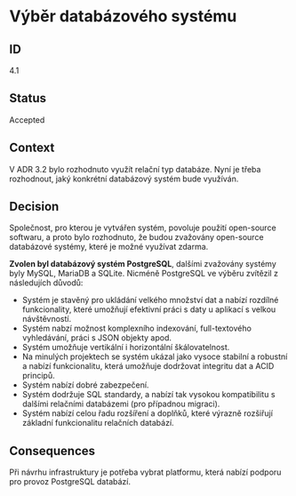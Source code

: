 # Výběr databázového systému

## ID

4.1

## Status 

Accepted

## Context 

V ADR 3.2 bylo rozhodnuto využít relační typ databáze. Nyní je třeba rozhodnout, jaký konkrétní databázový systém bude využíván. 

## Decision 

Společnost, pro kterou je vytvářen systém, povoluje použití open-source softwaru, a proto bylo rozhodnuto, že budou zvažovány open-source databázové systémy, které je možné využívat zdarma.

**Zvolen byl databázový systém PostgreSQL**, dalšími zvažovány systémy byly MySQL, MariaDB a SQLite. Nicméně PostgreSQL ve výběru zvítězil z následujích důvodů:

- Systém je stavěný pro ukládání velkého množství dat a nabízí rozdílné funkcionality, které umožňují efektivní práci s daty u aplikací s velkou návštěvností.
- Systém nabzí možnost komplexního indexování, full-textového vyhledávání, práci s JSON objekty apod.
- Systém umožňuje vertikální i horizontální škálovatelnost.
- Na minulých projektech se systém ukázal jako vysoce stabilní a robustní a nabízí funkcionalitu, která umožňuje dodržovat integritu dat a ACID principů.
- Systém nabízí dobré zabezpečení.
- Systém dodržuje SQL standardy, a nabízí tak vysokou kompatibilitu s dalšími relačními databázemi (pro případnou migraci).
- Systém nabízí celou řadu rozšíření a doplňků, které výrazně rozšiřují základní funkcionalitu relačních databází.    

## Consequences

Při návrhu infrastruktury je potřeba vybrat platformu, která nabízí podporu pro provoz PostgreSQL databází. 